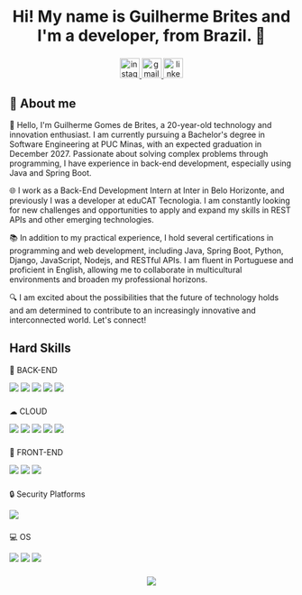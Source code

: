 <h1 align="center">Hi! My name is Guilherme Brites and I'm a developer, from Brazil. 👋</h1>

###

<div align="center">
  <a href="https://www.instagram.com/debrites7_/" target="_blank">
    <img src="https://img.shields.io/static/v1?message=Instagram&logo=instagram&label=&color=E4405F&logoColor=white&labelColor=&style=for-the-badge" height="35" alt="instagram logo"  />
  </a>
  <a href="mailto:guilhermedebrites1@gmail.com" target="_blank">
    <img src="https://img.shields.io/static/v1?message=Gmail&logo=gmail&label=&color=D14836&logoColor=white&labelColor=&style=for-the-badge" height="35" alt="gmail logo"  />
  </a>
  <a href="https://www.linkedin.com/in/guilhermedebrites/" target="_blank">
    <img src="https://img.shields.io/static/v1?message=LinkedIn&logo=linkedin&label=&color=0077B5&logoColor=white&labelColor=&style=for-the-badge" height="35" alt="linkedin logo"  />
  </a>
</div>

###

<h2>📝 About me</h2>
<p>👋 Hello, I'm Guilherme Gomes de Brites, a 20-year-old technology and innovation enthusiast. I am currently pursuing a Bachelor's degree in Software Engineering at PUC Minas, with an expected graduation in December 2027. Passionate about solving complex problems through programming, I have experience in back-end development, especially using Java and Spring Boot.</p>

<p>🌐 I work as a Back-End Development Intern at Inter in Belo Horizonte, and previously I was a developer at eduCAT Tecnologia. I am constantly looking for new challenges and opportunities to apply and expand my skills in REST APIs and other emerging technologies.</p>

<p>📚 In addition to my practical experience, I hold several certifications in programming and web development, including Java, Spring Boot, Python, Django, JavaScript, Nodejs, and RESTful APIs. I am fluent in Portuguese and proficient in English, allowing me to collaborate in multicultural environments and broaden my professional horizons.</p>

<p>🔍 I am excited about the possibilities that the future of technology holds and am determined to contribute to an increasingly innovative and interconnected world. Let's connect!</p>

###

<h2>Hard Skills</h2>

<p>🚀 BACK-END</p>
<div style="display: inline_block">
  <img src="https://img.shields.io/badge/Java-ED8B00?style=for-the-badge&logo=openjdk&logoColor=white" />
  <img src="https://img.shields.io/badge/Spring-6DB33F?style=for-the-badge&logo=spring&logoColor=white" />
  <img src="https://img.shields.io/badge/C%23-239120?style=for-the-badge&logo=c-sharp&logoColor=white" />
  <img src="https://img.shields.io/badge/.NET-5C2D91?style=for-the-badge&logo=.net&logoColor=white" />
  <img src="https://img.shields.io/badge/Node.js-43853D?style=for-the-badge&logo=node.js&logoColor=white" />
</div>

###

<p>☁ CLOUD</p>
<div style="display: inline_block">
  <img src="https://img.shields.io/badge/Amazon_AWS-FF9900?style=for-the-badge&logo=amazonaws&logoColor=white" />
  <img src="https://img.shields.io/badge/Azure_DevOps-0078D7?style=for-the-badge&logo=azure-devops&logoColor=white" />
  <img src="https://img.shields.io/badge/Google_Cloud-4285F4?style=for-the-badge&logo=google-cloud&logoColor=white" />
  <img src="https://img.shields.io/badge/Kubernetes-3069DE?style=for-the-badge&logo=kubernetes&logoColor=white" />
  <img src="https://img.shields.io/badge/Terraform-7B42BC?style=for-the-badge&logo=terraform&logoColor=white" />
</div>

###

<p>🚀 FRONT-END</p>
<div style="display: inline_block">
  <img src="https://img.shields.io/badge/React-20232A?style=for-the-badge&logo=react&logoColor=61DAFB" />
  <img src="https://img.shields.io/badge/JavaScript-F7DF1E?style=for-the-badge&logo=javascript&logoColor=black" />
  <img src="https://img.shields.io/badge/TypeScript-007ACC?style=for-the-badge&logo=typescript&logoColor=white" />
</div>

###

<p>🔒 Security Platforms</p>
<div style="display: inline_block">
  <img src="https://img.shields.io/badge/Spring_Security-6DB33F?style=for-the-badge&logo=Spring-Security&logoColor=white" />
</div>

###

###

<p>💻 OS</p>
<div style="display: inline_block">
  <img src="https://img.shields.io/badge/Linux-FCC624?style=for-the-badge&logo=linux&logoColor=black" />
  <img src="https://img.shields.io/badge/mac%20os-000000?style=for-the-badge&logo=apple&logoColor=white" />
  <img src="https://img.shields.io/badge/Windows-0078D6?style=for-the-badge&logo=windows&logoColor=white" />
</div>

###

<div align="center">
  <img src="https://profile-counter.glitch.me/guilhermedebrites/count.svg?"  />
</div>
